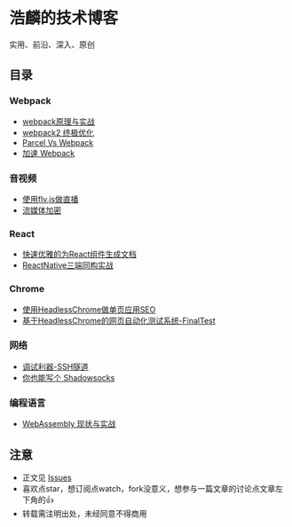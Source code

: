 # 浩麟的技术博客
实用、前沿、深入、原创

## 目录
### Webpack
- [webpack原理与实战](https://github.com/gwuhaolin/blog/issues/4)
- [webpack2 终极优化](https://github.com/gwuhaolin/blog/issues/2)
- [Parcel Vs Webpack](https://github.com/gwuhaolin/blog/issues/13)
- [加速 Webpack](https://github.com/gwuhaolin/blog/issues/16)

### 音视频
- [使用flv.js做直播](https://github.com/gwuhaolin/blog/issues/3)
- [流媒体加密](https://github.com/gwuhaolin/blog/issues/10)

### React
- [快速优雅的为React组件生成文档](https://github.com/gwuhaolin/blog/issues/1)
- [ReactNative三端同构实战](https://github.com/gwuhaolin/blog/issues/18)

### Chrome
- [使用HeadlessChrome做单页应用SEO](https://github.com/gwuhaolin/blog/issues/8)
- [基于HeadlessChrome的网页自动化测试系统-FinalTest](https://github.com/gwuhaolin/blog/issues/7)

### 网络
- [调试利器-SSH隧道](https://github.com/gwuhaolin/blog/issues/11)
- [你也能写个 Shadowsocks](https://github.com/gwuhaolin/blog/issues/12)

### 编程语言
- [WebAssembly 现状与实战](https://github.com/gwuhaolin/blog/issues/17)

## 注意
- 正文见 [Issues](https://github.com/gwuhaolin/blog/issues)
- 喜欢点star，想订阅点watch，fork没意义，想参与一篇文章的讨论点文章左下角的👍
- 转载需注明出处，未经同意不得商用
